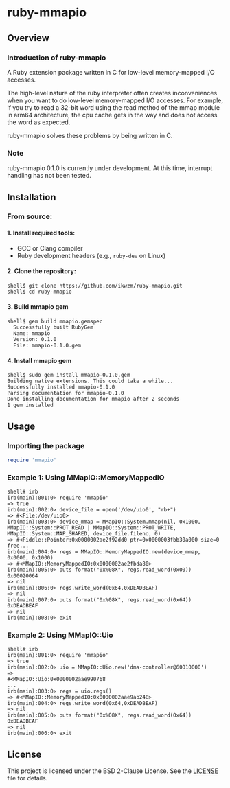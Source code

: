 ruby-mmapio
==================================================================================

Overview
----------------------------------------------------------------------------------

### Introduction of ruby-mmapio

A Ruby extension package written in C for low-level memory-mapped I/O accesses.

The high-level nature of the ruby interpreter often creates inconveniences when you want to do low-level memory-mapped I/O accesses.
For example, if you try to read a 32-bit word using the read method of the mmap module in arm64 architecture, the cpu cache gets in the way and does not access the word as expected.

ruby-mmapio solves these problems by being written in C.

### Note

ruby-mmapio 0.1.0 is currently under development.
At this time, interrupt handling has not been tested.


Installation
----------------------------------------------------------------------------------

### From source:

#### 1. Install required tools:

 * GCC or Clang compiler
 * Ruby development headers (e.g., `ruby-dev` on Linux)

#### 2. Clone the repository:

```console
shell$ git clone https://github.com/ikwzm/ruby-mmapio.git
shell$ cd ruby-mmapio
```

#### 3. Build mmapio gem

```console
shell$ gem build mmapio.gemspec
  Successfully built RubyGem
  Name: mmapio
  Version: 0.1.0
  File: mmapio-0.1.0.gem
```

#### 4. Install mmapio gem

```console
shell$ sudo gem install mmapio-0.1.0.gem 
Building native extensions. This could take a while...
Successfully installed mmapio-0.1.0
Parsing documentation for mmapio-0.1.0
Done installing documentation for mmapio after 2 seconds
1 gem installed
```

Usage
----------------------------------------------------------------------------------

### Importing the package

```ruby
require 'mmapio'
```

### Example 1: Using MMapIO::MemoryMappedIO

```console
shell# irb
irb(main):001:0> require 'mmapio'
=> true
irb(main):002:0> device_file = open('/dev/uio0', "rb+")
=> #<File:/dev/uio0>
irb(main):003:0> device_mmap = MMapIO::System.mmap(nil, 0x1000, MMapIO::System::PROT_READ | MMapIO::System::PROT_WRITE, MMapIO::System::MAP_SHARED, device_file.fileno, 0)
=> #<Fiddle::Pointer:0x0000002ae2f92dd0 ptr=0x0000003fbb30a000 size=0 free...
irb(main):004:0> regs = MMapIO::MemoryMappedIO.new(device_mmap, 0x0000, 0x1000)
=> #<MMapIO::MemoryMappedIO:0x0000002ae2fbda80>
irb(main):005:0> puts format("0x%08X", regs.read_word(0x00))
0x00020064
=> nil
irb(main):006:0> regs.write_word(0x64,0xDEADBEAF)
=> nil
irb(main):007:0> puts format("0x%08X", regs.read_word(0x64))
0xDEADBEAF
=> nil
irb(main):008:0> exit
```

### Example 2: Using MMapIO::Uio 

```console
shell# irb
irb(main):001:0> require 'mmapio'
=> true
irb(main):002:0> uio = MMapIO::Uio.new('dma-controller@60010000')
=> 
#<MMapIO::Uio:0x0000002aae990768
...
irb(main):003:0> regs = uio.regs()
=> #<MMapIO::MemoryMappedIO:0x0000002aae9ab248>
irb(main):004:0> regs.write_word(0x64,0xDEADBEAF)
=> nil
irb(main):005:0> puts format("0x%08X", regs.read_word(0x64))
0xDEADBEAF
=> nil
irb(main):006:0> exit
```

License
----------------------------------------------------------------------------------

This project is licensed under the BSD 2-Clause License. See the [LICENSE](./LICENSE) file for details.
